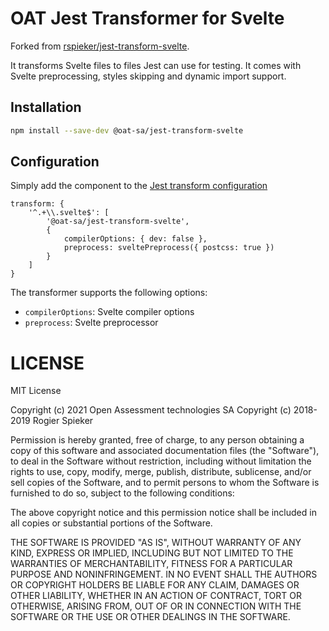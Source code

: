 # OAT Jest Transformer for Svelte

Forked from [rspieker/jest-transform-svelte](https://github.com/rspieker/jest-transform-svelte).

It transforms Svelte files to files Jest can use for testing.
It comes with Svelte preprocessing, styles skipping and dynamic import support.

## Installation

```sh
npm install --save-dev @oat-sa/jest-transform-svelte
```

## Configuration

Simply add the component to the [Jest transform configuration](https://jestjs.io/docs/en/configuration#transform-object-string-string)

```
transform: {
	'^.+\\.svelte$': [
		'@oat-sa/jest-transform-svelte',
		{
			compilerOptions: { dev: false },
			preprocess: sveltePreprocess({ postcss: true })
		}
	]
}
```

The transformer supports the following options:

 - `compilerOptions`: Svelte compiler options
 - `preprocess`: Svelte preprocessor

# LICENSE

MIT License

Copyright (c) 2021 Open Assessment technologies SA
Copyright (c) 2018-2019 Rogier Spieker

Permission is hereby granted, free of charge, to any person obtaining a copy of this software and associated documentation files (the "Software"), to deal in the Software without restriction, including without limitation the rights to use, copy, modify, merge, publish, distribute, sublicense, and/or sell copies of the Software, and to permit persons to whom the Software is furnished to do so, subject to the following conditions:

The above copyright notice and this permission notice shall be included in all copies or substantial portions of the Software.

THE SOFTWARE IS PROVIDED "AS IS", WITHOUT WARRANTY OF ANY KIND, EXPRESS OR IMPLIED, INCLUDING BUT NOT LIMITED TO THE WARRANTIES OF MERCHANTABILITY, FITNESS FOR A PARTICULAR PURPOSE AND NONINFRINGEMENT. IN NO EVENT SHALL THE AUTHORS OR COPYRIGHT HOLDERS BE LIABLE FOR ANY CLAIM, DAMAGES OR OTHER LIABILITY, WHETHER IN AN ACTION OF CONTRACT, TORT OR OTHERWISE, ARISING FROM, OUT OF OR IN CONNECTION WITH THE SOFTWARE OR THE USE OR OTHER DEALINGS IN THE SOFTWARE.

